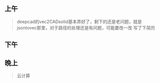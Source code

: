 ## 上午
> deepcad的vec2CADsolid基本弄好了，剩下的还是老问题，就是jsontovec那里，对于路径的处理还是有问题，可能要改一改
> 写了下简历

## 下午
## 晚上
> 云计算